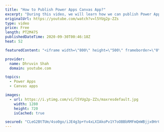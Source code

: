 ```yaml
---
title: "How to Publish Power Apps Canvas App?"
excerpt: "During this video, we will learn how we can publish Power Apps Canvas App. Sometimes, there are situations where we need to share the Power Apps with the other users to work on. Before we do that, we need to Publish our Power Apps. During this session I’m going to explain the same procedure in detail."
originalUrl: https://youtube.com/watch?v=l5YUg2p-ZZs
type: video
price: Free
length: PT2M47S
publishedDateTime: 2020-09-30T00:46:18Z
heat: 52

featuredContent: "<iframe width=\"800\" height=\"500\" frameborder=\"0\" src=\"https://www.youtube.com/embed/l5YUg2p-ZZs\" allow=\"accelerometer; autoplay; encrypted-media; gyroscope; picture-in-picture\" allowfullscreen></iframe>"

provider:
  name: Dhruvin Shah
  domain: youtube.com

topics:
  - Power Apps
  - Canvas apps

images:
  - url: https://i.ytimg.com/vi/l5YUg2p-ZZs/maxresdefault.jpg
    width: 1280
    height: 720
    isCached: true

secured: "CLeG2BtTUm/4so0go/iJE4g3p+Yv4xLXIAkoPv1Y7oOBBbRMFmQmWBjjx0Hr0hagYCzFzgXmiDUtrgMPnTv9aLkT+gtzOBPFuGViUKWCx4xm1FKxf79ZNt4EQYr84luLSd7XLUpPW5ZBarwaRpEyVrXyWMeiSzw3ebShnKMzH1HbYQo4Qw4QT7CQrKVoN3AOw+1OsX3nJ8pdVLWQ0CeEEIjKBSyCXDTQsRPDwiA15O5M94DZtzxYUAeNCEuhuicglmpCSQEAS0j4h9pQwi+6hDbxe3+XXvbeJGldbH8UwDqb7tFAbtlnFw6sdAA8vNmoE42WR5xQVgaEbNu5xt8m+zOGCSJ7SoXVfq1g7u3oBRVTj9KQ5TRjQayO7iwGxt9UyjiRPAzuLpOCno3qo5cdNUCQidWRoRmA3hZ0rP/frCM=;n6VDr5xETB5gFKI3BYIAaw=="
---
```


